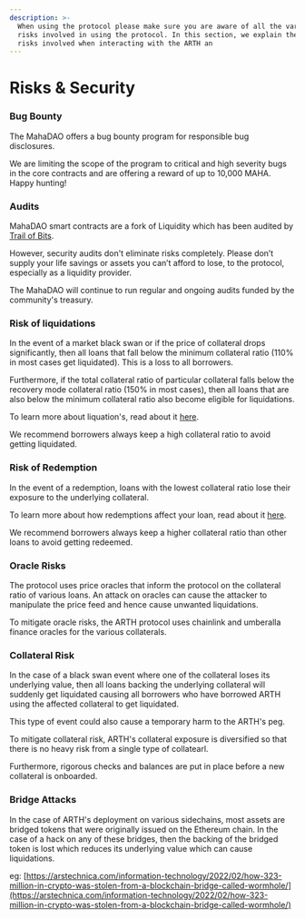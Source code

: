 ```yaml
---
description: >-
  When using the protocol please make sure you are aware of all the various
  risks involved in using the protocol. In this section, we explain the various
  risks involved when interacting with the ARTH an
---
```


# Risks & Security

### Bug Bounty

The MahaDAO offers a bug bounty program for responsible bug disclosures.

We are limiting the scope of the program to critical and high severity bugs in the core contracts and are offering a reward of up to 10,000 MAHA. Happy hunting!

### Audits

MahaDAO smart contracts are a fork of Liquidity which has been audited by [Trail of Bits](https://github.com/trailofbits/publications/blob/master/reviews/Liquity.pdf).

However, security audits don't eliminate risks completely. Please don’t supply your life savings or assets you can’t afford to lose, to the protocol, especially as a liquidity provider.

The MahaDAO will continue to run regular and ongoing audits funded by the community's treasury.

### Risk of liquidations

In the event of a market black swan or if the price of collateral drops significantly, then all loans that fall below the minimum collateral ratio (110% in most cases get liquidated). This is a loss to all borrowers.

Furthermore, if the total collateral ratio of particular collateral falls below the recovery mode collateral ratio (150% in most cases), then all loans that are also below the minimum collateral ratio also become eligible for liquidations.

To learn more about liquation's, read about it [here](liquidations.md).&#x20;

We recommend borrowers always keep a high collateral ratio to avoid getting liquidated.

### Risk of Redemption

In the event of a redemption, loans with the lowest collateral ratio lose their exposure to the underlying collateral.

To learn more about how redemptions affect your loan, read about it [here](redemptions.md#as-a-borrower-do-i-lose-money-if-im-redeemed-against).

We recommend borrowers always keep a higher collateral ratio than other loans to avoid getting redeemed.

### Oracle Risks

The protocol uses price oracles that inform the protocol on the collateral ratio of various loans. An attack on oracles can cause the attacker to manipulate the price feed and hence cause unwanted liquidations.

To mitigate oracle risks, the ARTH protocol uses chainlink and umberalla finance oracles for the various collaterals.

### Collateral Risk

In the case of a black swan event where one of the collateral loses its underlying value, then all loans backing the underlying collateral will suddenly get liquidated causing all borrowers who have borrowed ARTH using the affected collateral to get liquidated.

This type of event could also cause a temporary harm to the ARTH's peg.

To mitigate collateral risk, ARTH's collateral exposure is diversified so that there is no heavy risk from a single type of collatearl.

Furthermore, rigorous checks and balances are put in place before a new collateral is onboarded.

### Bridge Attacks

In the case of ARTH's deployment on various sidechains, most assets are bridged tokens that were originally issued on the Ethereum chain. In the case of a hack on any of these bridges, then the backing of the bridged token is lost which reduces its underlying value which can cause liquidations.

eg: [https://arstechnica.com/information-technology/2022/02/how-323-million-in-crypto-was-stolen-from-a-blockchain-bridge-called-wormhole/](https://arstechnica.com/information-technology/2022/02/how-323-million-in-crypto-was-stolen-from-a-blockchain-bridge-called-wormhole/)
